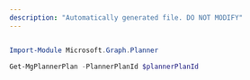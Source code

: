 ```yaml
---
description: "Automatically generated file. DO NOT MODIFY"
---
```


```powershell

Import-Module Microsoft.Graph.Planner

Get-MgPlannerPlan -PlannerPlanId $plannerPlanId

```
